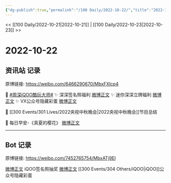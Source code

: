 ```yaml
---
{"dg-publish":true,"permalink":"/100 Daily/2022-10-22/","title":"2022-10-22","created":"2022-11-09T02:17:45.000+08:00","updated":"2023-04-11T14:46:33.074+08:00"}
---
```



<< [[100 Daily/2022-10-21\|2022-10-21]] | [[100 Daily/2022-10-23\|2022-10-23]] >>

# 2022-10-22

## 资讯站 记录

原博链接: https://weibo.com/6466290670/MbxFXlcp4

💫 [#周深iQOO酷玩大师#](https://s.weibo.com/weibo?q=%23%E5%91%A8%E6%B7%B1iQOO%E9%85%B7%E7%8E%A9%E5%A4%A7%E5%B8%88%23)
✨ 深深签名照福利 [微博正文](https://m.weibo.cn/6466290670/4827347256085182)
✨ 迷你深深立牌福利 [微博正文](https://m.weibo.cn/6466290670/4827346936272231)
✨ VX公众号隐藏彩蛋 [微博正文](https://m.weibo.cn/6466290670/4827421042541634)

💫 [[300 Events/301 Lives/2022央视中秋晚会\|2022央视中秋晚会]]节目总结 [](https://m.weibo.cn/6466290670/4827327730812566)

💫 每日早安-《真夏的樱花》 [微博正文](https://m.weibo.cn/6466290670/4827287591586460)

---
## Bot 记录

原博链接: https://weibo.com/7452765754/MbxATj9El

[微博正文](https://weibo.com/detail/4827343287486983) iQOO签名照抽奖
[微博正文](https://weibo.com/detail/4827371959746609) [[300 Events/304 Others/iQOO\|iQOO]]公众号隐藏彩蛋
